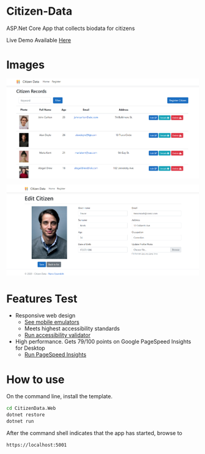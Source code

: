 # Citizen-Data

 ASP.Net Core App that collects biodata for citizens 

Live Demo Available [Here](http://citizendata.azurewebsites.net/)

# Images
![Homepage](Screenshots/1.png "Homepage")


![Detail](Screenshots/2.png "Details")



# Features Test
- Responsive web design
  - [See mobile emulators](http://www.responsinator.com/?url=citizendata.azurewebsites.net%2F)
  - Meets highest accessibility standards 
  - [Run accessibility validator](https://wave.webaim.org/report#/http://citizendata.azurewebsites.net/)
- High performance. Gets 79/100 points on Google PageSpeed Insights for Desktop
  - [Run PageSpeed Insights](https://developers.google.com/speed/pagespeed/insights/?url=http%3A%2F%2Fcitizendata.azurewebsites.net%2F&tab=desktop)


# How to use

On the command line, install the template.

```cmd
cd CitizenData.Web
dotnet restore
dotnet run
```

After the command shell indicates that the app has started, browse to 

```cmd
https://localhost:5001
```
